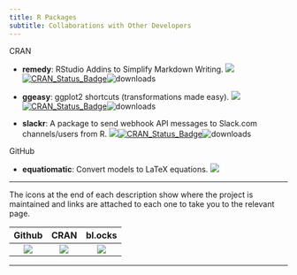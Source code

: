 ```yaml
---
title: R Packages
subtitle: Collaborations with Other Developers 
---
```


CRAN

  - **remedy**: RStudio Addins to Simplify Markdown Writing. [![](https://raw.githubusercontent.com/yonicd/yonicd.github.io/master/img/ghicon.jpeg)](https://github.com/ThinkR-open/remedy)[![CRAN\_Status\_Badge](https://www.r-pkg.org/badges/version/remedy?color=blue)](https://cran.r-project.org/package=remedy)![downloads](https://cranlogs.r-pkg.org/badges/remedy)
  
  - **ggeasy**: ggplot2 shortcuts (transformations made easy). [![](https://raw.githubusercontent.com/yonicd/yonicd.github.io/master/img/ghicon.jpeg)](https://github.com/jonocarroll/ggeasy)[![CRAN\_Status\_Badge](https://www.r-pkg.org/badges/version/ggeasy?color=blue)](https://cran.r-project.org/package=ggeasy)![downloads](https://cranlogs.r-pkg.org/badges/ggeasy)
  
  - **slackr**: A package to send webhook API messages to Slack.com channels/users from R. [![](https://raw.githubusercontent.com/yonicd/yonicd.github.io/master/img/ghicon.jpeg)](https://github.com/hrbrmstr/slackr)[![CRAN\_Status\_Badge](https://www.r-pkg.org/badges/version/slackr?color=blue)](https://cran.r-project.org/package=slackr)![downloads](https://cranlogs.r-pkg.org/badges/slackr)

GitHub

  - **equatiomatic**: Convert models to LaTeX equations. [![](https://raw.githubusercontent.com/yonicd/yonicd.github.io/master/img/ghicon.jpeg)](https://github.com/datalorax/equatiomatic)

<hr>

The icons at the end of each description show where the project is maintained and links are attached to each one to take you to the relevant page. 

 Github | CRAN | bl.ocks
:--:|:--:|:--:
 [![](https://raw.githubusercontent.com/yonicd/yonicd.github.io/master/img/ghicon.jpeg)](https://github.com/yonicd/) | [![](https://img.shields.io/badge/CRAN--blue.svg)](https://cran.r-project.org/) | [![](https://raw.githubusercontent.com/yonicd/yonicd.github.io/master/img/d3js.jpeg)](https://bl.ocks.org/)

<hr>
